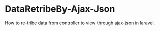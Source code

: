 # DataRetribeBy-Ajax-Json
How to re-tribe data from controller to view through ajax-json in laravel.
